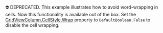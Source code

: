 ⛔ DEPRECATED. This example illustrates how to avoid word-wrapping in cells. Now this functionality is available out of the box. Set the <a href="https://docs.devexpress.com/AspNet/DevExpress.Web.AppearanceStyleBase.Wrap">GridViewColumn.CellStyle.Wrap</a> property to `DefaultBoolean.False` to disable the cell wrapping.